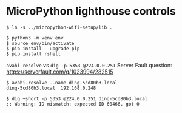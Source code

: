 MicroPython lighthouse controls
===============================

    $ ln -s ../micropython-wifi-setup/lib .

    $ python3 -m venv env
    $ source env/bin/activate
    $ pip install --upgrade pip
    $ pip install rshell

`avahi-resolve` vs `dig -p 5353 @224.0.0.251` Server Fault question: <https://serverfault.com/q/1023994/282515>


    $ avahi-resolve --name ding-5cd80b3.local
    ding-5cd80b3.local  192.168.0.248

    $ dig +short -p 5353 @224.0.0.251 ding-5cd80b3.local
    ;; Warning: ID mismatch: expected ID 60466, got 0
